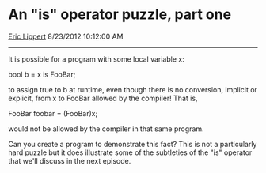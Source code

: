 <div id="page">

# An "is" operator puzzle, part one

[Eric Lippert](https://social.msdn.microsoft.com/profile/Eric%20Lippert) 8/23/2012 10:12:00 AM

-----

<div id="content">

<div class="mine">

It is possible for a program with some local variable x:

bool b = x is FooBar;

to assign true to b at runtime, even though there is no conversion, implicit or explicit, from x to FooBar allowed by the compiler\! That is,

FooBar foobar = (FooBar)x;

would not be allowed by the compiler in that same program.

Can you create a program to demonstrate this fact? This is not a particularly hard puzzle but it does illustrate some of the subtleties of the "is" operator that we'll discuss in the next episode.

</div>

</div>

</div>

